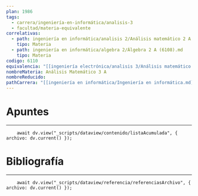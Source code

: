 ```yaml
---
plan: 1986
tags:
  - carrera/ingeniería-en-informática/analisis-3
  - facultad/materia-equivalente
correlativas:
  - path: ingeniería en informática/analisis 2/Análisis matemático 2 A (6103).md
    tipo: Materia
  - path: ingeniería en informática/algebra 2/Álgebra 2 A (6108).md
    tipo: Materia
codigo: 6110
equivalencia: "[[ingeniería electrónica/analisis 3/Análisis matemático 3 (6110).md|Análisis matemático 3 (6110)]]"
nombreMateria: Análisis Matemático 3 A
nombreReducido: 
pathCarrera: "[[ingeniería en informática/Ingeniería en informática.md]]"
---
```

# Apuntes
---
```dataviewjs
	await dv.view("_scripts/dataview/contenido/listaAcumulada", { archivo: dv.current() });
```

# Bibliografía
---
```dataviewjs
	await dv.view("_scripts/dataview/referencia/referenciasArchivo", { archivo: dv.current() });
```